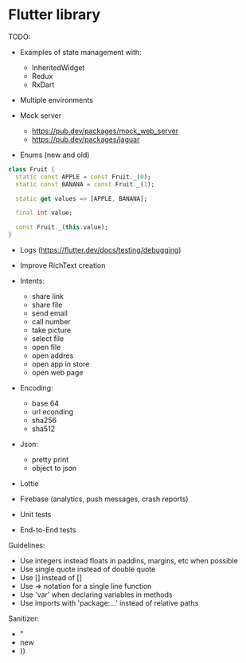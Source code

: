 # Flutter library

TODO:
* Examples of state management with:
    - InheritedWidget
    - Redux
    - RxDart

* Multiple environments
* Mock server
    - https://pub.dev/packages/mock_web_server
    - https://pub.dev/packages/jaguar

* Enums (new and old)
```dart
class Fruit {
  static const APPLE = const Fruit._(0);
  static const BANANA = const Fruit._(1);

  static get values => [APPLE, BANANA];

  final int value;

  const Fruit._(this.value);
}
```

* Logs (https://flutter.dev/docs/testing/debugging)

* Improve RichText creation
* Intents:
    - share link
    - share file
    - send email
    - call number
    - take picture
    - select file
    - open file
    - open addres
    - open app in store
    - open web page
* Encoding:
    - base 64
    - url econding
    - sha256
    - sha512
* Json:
    - pretty print
    - object to json
* Lottie
* Firebase (analytics, push messages, crash reports)
* Unit tests
* End-to-End tests

Guidelines:
* Use integers instead floats in paddins, margins, etc when possible
* Use single quote instead of double quote
* Use [] instead of <Widget>[]
* Use => notation for a single line function
* Use 'var' when declaring variables in methods
* Use imports with 'package:...' instead of relative paths

Sanitizer:
* "
* new
* ))